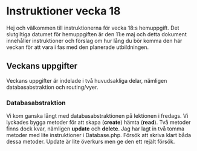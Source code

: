# Instruktioner vecka 18
Hej och välkommen till instruktionerna för vecka 18:s hemuppgift.
Det slutgiltiga datumet för hemuppgiften är den 11:e maj och detta dokument 
innehåller instruktioner och förslag om hur lång du bör komma den här veckan
för att vara i fas med den planerade utbildningen.

## Veckans uppgifter
Veckans uppgifter är indelade i två huvudsakliga delar, nämligen databasabstraktion
och routing/vyer.
### Databasabstraktion
Vi kom ganska långt med databasabstraktionen på lektionen i fredags.
Vi lyckades bygga metoder för att skapa (**create**) hämta (**read**).
Två metoder finns dock kvar, nämligen **update** och **delete**.
Jag har lagt in två tomma metoder med lite instruktioner i Database.php.
Försök att skriva klart båda dessa metoder. Update är lite överkurs men ge den ett rejält försök.
